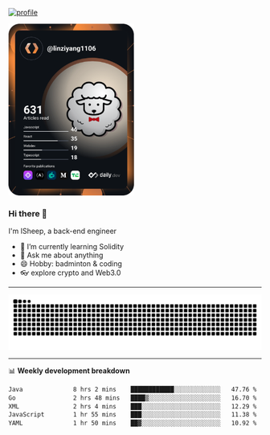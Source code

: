 [![profile](https://user-images.githubusercontent.com/54968314/208005045-e4b42f3b-833d-4242-bfcc-e764865553a2.svg)](https://www.calligrapher.ai/)

<a href="https://app.daily.dev/linziyang1106"><img src="/devcard.png" width="250" alt="ISheep's Dev Card"/></a>

### Hi there 🐏

I'm ISheep, a back-end engineer

- 🔭 I’m currently learning Solidity
- 💬 Ask me about anything
- 😄 Hobby: badminton & coding
- 👓 explore crypto and Web3.0

-------

![](https://raw.githubusercontent.com/ISheepp/ISheepp/output/github-contribution-grid-snake.svg)

-------

📊 **Weekly development breakdown**
<!--START_SECTION:waka-->

```txt
Java              8 hrs 2 mins    ████████████░░░░░░░░░░░░░   47.76 %
Go                2 hrs 48 mins   ████▒░░░░░░░░░░░░░░░░░░░░   16.70 %
XML               2 hrs 4 mins    ███░░░░░░░░░░░░░░░░░░░░░░   12.29 %
JavaScript        1 hr 55 mins    ███░░░░░░░░░░░░░░░░░░░░░░   11.38 %
YAML              1 hr 50 mins    ██▓░░░░░░░░░░░░░░░░░░░░░░   10.92 %
```

<!--END_SECTION:waka-->
